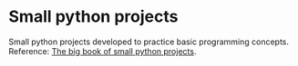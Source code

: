 # Small python projects

Small python projects developed to practice basic programming concepts.  
Reference: [The big book of small python projects](https://www.amazon.com/Big-Book-Small-Python-Programming/dp/1718501242/ref=sr_1_1?crid=2GR8GZ5ZHXU2U&keywords=python+projects+for+beginners&qid=1655050816&s=books&sprefix=python+projects+for+beginners%2Cstripbooks-intl-ship%2C236&sr=1-1).
